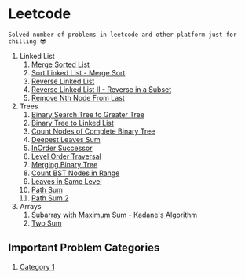 # Leetcode

    Solved number of problems in leetcode and other platform just for chilling 😎

1. Linked List
	1. [Merge Sorted List](https://github.com/irshedahamed/leetcode/blob/main/MergeSortedList.java)
	1. [Sort Linked List - Merge Sort](https://github.com/irshedahamed/leetcode/blob/main/SortLinkedList.java)
	1. [Reverse Linked List](https://github.com/irshedahamed/leetcode/blob/main/ReverseLinkedList.java)
	1. [Reverse Linked List II - Reverse in a Subset](https://github.com/irshedahamed/leetcode/blob/main/ReverseLinkedListII.java)
	1. [Remove Nth Node From Last](https://github.com/irshedahamed/leetcode/blob/main/RemoveNthNodeFromLast.java)
1. Trees
	1. [Binary Search Tree to Greater Tree](https://github.com/irshedahamed/leetcode/blob/main/Trees/BSTtoGST.java)
	2. [Binary Tree to Linked List](https://github.com/irshedahamed/leetcode/blob/main/Trees/BinaryTreeToLinkedList.java)
	3. [Count Nodes of Complete Binary Tree](https://github.com/irshedahamed/leetcode/blob/main/Trees/CountNodesOfCompleteBinaryTree.java)
	4. [Deepest Leaves Sum](https://github.com/irshedahamed/leetcode/blob/main/Trees/DeepestLeavesSum.java)
	5. [InOrder Successor](https://github.com/irshedahamed/leetcode/blob/main/Trees/InOrderSuccessor.java)
	6. [Level Order Traversal](https://github.com/irshedahamed/leetcode/blob/main/Trees/LevelOrderTraversal.java)
	7. [Merging Binary Tree](https://github.com/irshedahamed/leetcode/blob/main/Trees/MergingBinaryTree.java)
	8. [Count BST Nodes in Range](https://github.com/irshedahamed/leetcode/blob/main/Trees/CountBSTNodesInRange.java)
	9. [Leaves in Same Level](https://github.com/irshedahamed/leetcode/blob/main/Trees/LeavesInSameLevel.java)
	10. [Path Sum](https://github.com/irshedahamed/leetcode/blob/main/Trees/DFS/PathSum.java)
	11. [Path Sum 2](https://github.com/irshedahamed/leetcode/blob/main/Trees/DFS/PathSum2.java)
1. Arrays
 	1. [Subarray with Maximum Sum - Kadane's Algorithm](https://github.com/irshedahamed/leetcode/blob/main/Arrays%26String/MaxSubArray.java)
 	2. [Two Sum](https://github.com/irshedahamed/leetcode/blob/main/Arrays%26String/TwoSum.java)

## Important Problem Categories
  1. [Category 1](https://github.com/irshedahamed/leetcode/blob/main/ImportantProb/Catergory_G.md)
 
